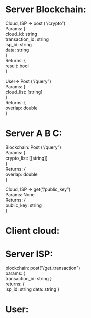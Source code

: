 # Server Blockchain: 
Cloud, ISP -> post (“/crypto”)   
Params: {  
		cloud_id: string  
		transaction_id: string  
		isp_id: string  
		data: string  
}  
Returns: {  
		result: bool   
}  
  
User-> Post (“/query”)  
Params: {  
		cloud_list: [string]  
}  
Returns: {  
		overlap: double  
}  
  
# Server A B C:   
Blockchain: Post (“/query”)  
Params: {  
	crypto_list: [[string]]  
}  
Returns: {  
	overlap: double  
}  
  
Cloud, ISP -> get(“/public_key”)  
Params: None  
Returns: {  
	public_key: string  
}  
  
# Client cloud: 

# Server ISP: 
blockchain: post("/get_transaction")  
params: {  
	transaction_id: string
}  
returns: {  
	isp_id: string
	data: string
}
# User: 

